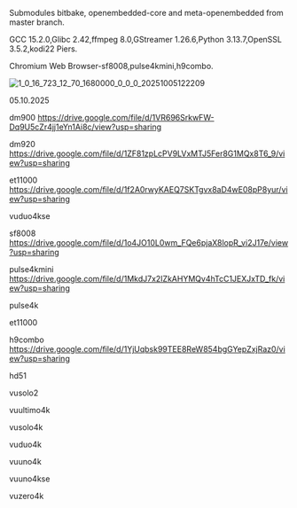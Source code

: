 Submodules bitbake, openembedded-core and meta-openembedded from master branch.

GCC 15.2.0,Glibc 2.42,ffmpeg 8.0,GStreamer 1.26.6,Python 3.13.7,OpenSSL 3.5.2,kodi22 Piers.

Chromium Web Browser-sf8008,pulse4kmini,h9combo.

![1_0_16_723_12_70_1680000_0_0_0_20251005122209](https://github.com/user-attachments/assets/9268863b-d562-4f8c-b7d4-aa653827d3b1)


05.10.2025

dm900
https://drive.google.com/file/d/1VR696SrkwFW-Dq9U5cZr4jj1eYn1Ai8c/view?usp=sharing

dm920
https://drive.google.com/file/d/1ZF81zpLcPV9LVxMTJ5Fer8G1MQx8T6_9/view?usp=sharing

et11000
https://drive.google.com/file/d/1f2A0rwyKAEQ7SKTgvx8aD4wE08pP8yur/view?usp=sharing

vuduo4kse


sf8008
https://drive.google.com/file/d/1o4JO10L0wm_FQe6pjaX8lopR_vi2J17e/view?usp=sharing

pulse4kmini
https://drive.google.com/file/d/1MkdJ7x2IZkAHYMQv4hTcC1JEXJxTD_fk/view?usp=sharing

pulse4k


et11000


h9combo
https://drive.google.com/file/d/1YjUqbsk99TEE8ReW854bgGYepZxjRaz0/view?usp=sharing

hd51


vusolo2


vuultimo4k


vusolo4k


vuduo4k


vuuno4k


vuuno4kse


vuzero4k

